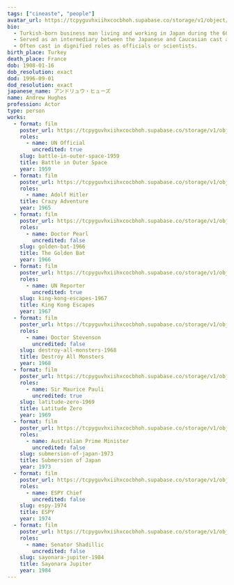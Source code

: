 ```yaml
---
tags: ["cineaste", "people"]
avatar_url: https://tcpyguvhxiihxcocbhoh.supabase.co/storage/v1/object/public/godzilla-cineaste-public/content/people/hughes-andrew/hughes-andrew.jpg
bio:
  - Turkish-born business man living and working in Japan during the 60s and 70s.
  - Served as an intermediary between the Japanese and Caucasian cast and crew members on <i>The Last War</i> (1961), despite not being fluent in Japanese.
  - Often cast in dignified roles as officials or scientists.
birth_place: Turkey
death_place: France
dob: 1908-01-16
dob_resolution: exact
dod: 1996-09-01
dod_resolution: exact
japanese_name: アンドリュウ・ヒューズ
name: Andrew Hughes
profession: Actor
type: person
works:
  - format: film
    poster_url: https://tcpyguvhxiihxcocbhoh.supabase.co/storage/v1/object/public/godzilla-cineaste-public/content/films/battle-in-outer-space-1959/posters/battle-in-outer-space-1959.jpg
    roles:
      - name: UN Official
        uncredited: true
    slug: battle-in-outer-space-1959
    title: Battle in Outer Space
    year: 1959
  - format: film
    poster_url: https://tcpyguvhxiihxcocbhoh.supabase.co/storage/v1/object/public/godzilla-cineaste-public/content/films/crazy-adventure-1965/posters/Adventure%201965%20Image.webp
    roles:
      - name: Adolf Hitler
    title: Crazy Adventure
    year: 1965
  - format: film
    poster_url: https://tcpyguvhxiihxcocbhoh.supabase.co/storage/v1/object/public/godzilla-cineaste-public/content/films/golden-bat-1966/posters/golden-bat-1966.jpg
    roles:
      - name: Doctor Pearl
        uncredited: false
    slug: golden-bat-1966
    title: The Golden Bat
    year: 1966
  - format: film
    poster_url: https://tcpyguvhxiihxcocbhoh.supabase.co/storage/v1/object/public/godzilla-cineaste-public/content/films/king-kong-escapes-1967/posters/king-kong-escapes-1967.jpg
    roles:
      - name: UN Reporter
        uncredited: true
    slug: king-kong-escapes-1967
    title: King Kong Escapes
    year: 1967
  - format: film
    poster_url: https://tcpyguvhxiihxcocbhoh.supabase.co/storage/v1/object/public/godzilla-cineaste-public/content/films/destroy-all-monsters-1968/posters/destroy-all-monsters-1968.jpg
    roles:
      - name: Doctor Stevenson
        uncredited: false
    slug: destroy-all-monsters-1968
    title: Destroy All Monsters
    year: 1968
  - format: film
    poster_url: https://tcpyguvhxiihxcocbhoh.supabase.co/storage/v1/object/public/godzilla-cineaste-public/content/films/latitude-zero-1969/posters/latitude-zero-1969.jpg
    roles:
      - name: Sir Maurice Pauli
        uncredited: true
    slug: latitude-zero-1969
    title: Latitude Zero
    year: 1969
  - format: film
    poster_url: https://tcpyguvhxiihxcocbhoh.supabase.co/storage/v1/object/public/godzilla-cineaste-public/content/films/submersion-of-japan-1973/posters/submersion-of-japan-1973.jpg
    roles:
      - name: Australian Prime Minister
        uncredited: false
    slug: submersion-of-japan-1973
    title: Submersion of Japan
    year: 1973
  - format: film
    poster_url: https://tcpyguvhxiihxcocbhoh.supabase.co/storage/v1/object/public/godzilla-cineaste-public/content/films/espy-1974/posters/espy-1974.jpg
    roles:
      - name: ESPY Chief
        uncredited: false
    slug: espy-1974
    title: ESPY
    year: 1974
  - format: film
    poster_url: https://tcpyguvhxiihxcocbhoh.supabase.co/storage/v1/object/public/godzilla-cineaste-public/content/films/sayonara-jupiter-1984/posters/sayonara-jupiter-1984.jpg
    roles:
      - name: Senator Shadillic
        uncredited: false
    slug: sayonara-jupiter-1984
    title: Sayonara Jupiter
    year: 1984
---
```

